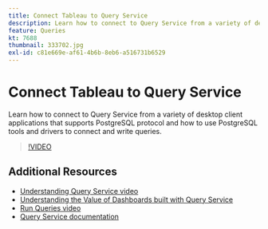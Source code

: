 ```yaml
---
title: Connect Tableau to Query Service
description: Learn how to connect to Query Service from a variety of desktop client applications that supports PostgreSQL protocol and how to use PostgreSQL tools and drivers to connect and write queries.
feature: Queries
kt: 7688
thumbnail: 333702.jpg
exl-id: c81e669e-af61-4b6b-8eb6-a516731b6529
---
```

# Connect Tableau to Query Service

Learn how to connect to Query Service from a variety of desktop client applications that supports PostgreSQL protocol and how to use PostgreSQL tools and drivers to connect and write queries. 

>[!VIDEO](https://video.tv.adobe.com/v/333702?quality=12&learn=on)

## Additional Resources

* [Understanding Query Service video](understanding-query-service.md)
* [Understanding the Value of Dashboards built with Query Service](understanding-the-value-of-dashboards-built-with-query-service.md)
* [Run Queries video](run-queries.md)
* [Query Service documentation](https://experienceleague.adobe.com/docs/experience-platform/query/home.html)
